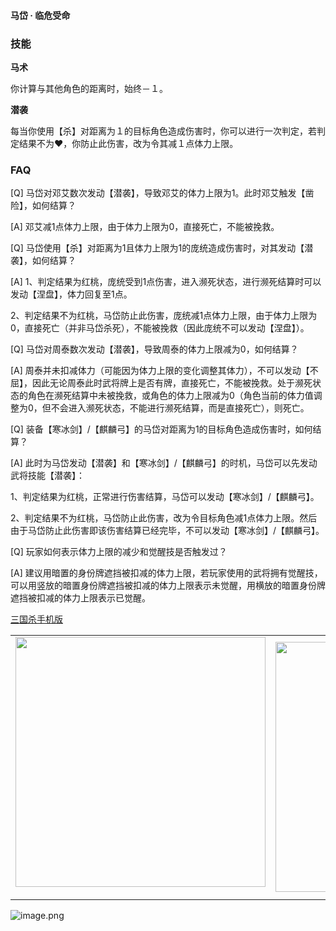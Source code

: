 
#### 马岱 · 临危受命  

### 技能

**马术**

你计算与其他角色的距离时，始终－１。

**潜袭**

每当你使用【杀】对距离为１的目标角色造成伤害时，你可以进行一次判定，若判定结果不为♥，你防止此伤害，改为令其减１点体力上限。

### FAQ

[Q] 马岱对邓艾数次发动【潜袭】，导致邓艾的体力上限为1。此时邓艾触发【凿险】，如何结算？

[A] 邓艾减1点体力上限，由于体力上限为0，直接死亡，不能被挽救。



[Q] 马岱使用【杀】对距离为1且体力上限为1的庞统造成伤害时，对其发动【潜袭】，如何结算？

[A] 1、判定结果为红桃，庞统受到1点伤害，进入濒死状态，进行濒死结算时可以发动【涅盘】，体力回复至1点。

2、判定结果不为红桃，马岱防止此伤害，庞统减1点体力上限，由于体力上限为0，直接死亡（并非马岱杀死），不能被挽救（因此庞统不可以发动【涅盘】）。



[Q] 马岱对周泰数次发动【潜袭】，导致周泰的体力上限减为0，如何结算？

[A] 周泰并未扣减体力（可能因为体力上限的变化调整其体力），不可以发动【不屈】，因此无论周泰此时武将牌上是否有牌，直接死亡，不能被挽救。处于濒死状态的角色在濒死结算中未被挽救，或角色的体力上限减为0（角色当前的体力值调整为0，但不会进入濒死状态，不能进行濒死结算，而是直接死亡），则死亡。



[Q] 装备【寒冰剑】/【麒麟弓】的马岱对距离为1的目标角色造成伤害时，如何结算？

[A] 此时为马岱发动【潜袭】和【寒冰剑】/【麒麟弓】的时机，马岱可以先发动武将技能【潜袭】：

1、判定结果为红桃，正常进行伤害结算，马岱可以发动【寒冰剑】/【麒麟弓】。

2、判定结果不为红桃，马岱防止此伤害，改为令目标角色减1点体力上限。然后由于马岱防止此伤害即该伤害结算已经完毕，不可以发动【寒冰剑】/【麒麟弓】。



[Q] 玩家如何表示体力上限的减少和觉醒技是否触发过？

[A] 建议用暗置的身份牌遮挡被扣减的体力上限，若玩家使用的武将拥有觉醒技，可以用竖放的暗置身份牌遮挡被扣减的体力上限表示未觉醒，用横放的暗置身份牌遮挡被扣减的体力上限表示已觉醒。


 [三国杀手机版](https://apps.apple.com/cn/app/%E4%B8%89%E5%9B%BD%E6%9D%80%E9%97%AE%E9%A2%98%E7%AD%94%E7%96%91/id527602078)
    <div style="text-align: center"><table><tr>
    <td style="text-align: center">
<img src="https://is4-ssl.mzstatic.com/image/thumb/PurpleSource116/v4/1b/38/06/1b380673-fa07-7d70-76af-cc625e8e7894/97f20edf-1616-4b93-9e88-fbaebfe22faf_page-0.jpg/460x0w.webp" height="400">
</td>
<td style="text-align: center">
<img src="https://is5-ssl.mzstatic.com/image/thumb/PurpleSource126/v4/f6/ae/05/f6ae053d-def3-e9be-a991-74954202adad/7a500a3f-0dc0-4c7a-8287-6eed7e11d2b4_page-1.jpg/460x0w.webp" height="400">
</td>
<td style="text-align: center">
<img src="https://is2-ssl.mzstatic.com/image/thumb/PurpleSource126/v4/f3/38/97/f33897de-2a22-ec13-1832-60c35c10fe7c/7fbfdcd6-9f03-45ce-8dc1-bad59b0e5f5d_page-2.jpg/460x0w.webp" height="400">
</td>
<td style="text-align: center">
<img src="https://is2-ssl.mzstatic.com/image/thumb/PurpleSource116/v4/7c/bf/db/7cbfdbb7-8d99-a661-c3a7-bc4e3fdb840a/5e805d5e-b991-4341-bdf6-233a5dd8d703_page-3.jpg/460x0w.webp" height="400">
</td>
</tr>
</table>
</div>
    
 ![image.png](https://s2.loli.net/2022/01/10/Z85EF3hBpvU41oI.png)
